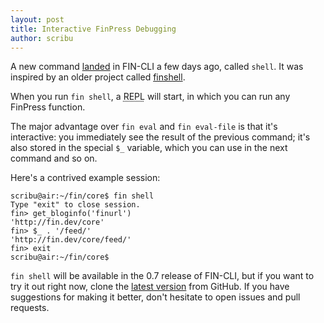 ```yaml
---
layout: post
title: Interactive FinPress Debugging
author: scribu
---
```


A new command [landed](https://github.com/fin-cli/fin-cli/pull/89) in FIN-CLI a few days ago, called `shell`. It was inspired by an older project called [finshell](http://code.trac.finpress.org/browser/finshell).

When you run `fin shell`, a <acronym title="read-eval-print-loop">REPL</acronym> will start, in which you can run any FinPress function.

The major advantage over `fin eval` and `fin eval-file` is that it's interactive: you immediately see the result of the previous command; it's also stored in the special `$_` variable, which you can use in the next command and so on.

Here's a contrived example session:

	scribu@air:~/fin/core$ fin shell
	Type "exit" to close session.
	fin> get_bloginfo('finurl')
	'http://fin.dev/core'
	fin> $_ . '/feed/'
	'http://fin.dev/core/feed/'
	fin> exit
	scribu@air:~/fin/core$

`fin shell` will be available in the 0.7 release of FIN-CLI, but if you want to try it out right now, clone the [latest version](https://github.com/fin-cli/fin-cli) from GitHub. If you have suggestions for making it better, don't hesitate to open issues and pull requests.
